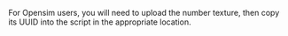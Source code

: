 For Opensim users, you will need to upload the number texture, then copy its UUID into the script in the appropriate location.